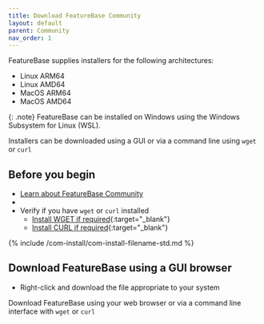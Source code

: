 ```yaml
---
title: Download FeatureBase Community
layout: default
parent: Community
nav_order: 1
---
```


FeatureBase supplies installers for the following architectures:

* Linux ARM64
* Linux AMD64
* MacOS ARM64
* MacOS AMD64

{: .note}
FeatureBase can be installed on Windows using the Windows Subsystem for Linux (WSL).

Installers can be downloaded using a GUI or via a command line using `wget` or `curl`

## Before you begin

* [Learn about FeatureBase Community](/docs/community/com-home)
*
* Verify if you have `wget` or `curl` installed
  * [Install WGET if required](https://www.gnu.org/software/wget/){:target="_blank"}
  * [Install CURL if required](https://curl.se/download.html){:target="_blank"}

{% include /com-install/com-install-filename-std.md %}



## Download FeatureBase using a GUI browser



* Right-click and download the file appropriate to your system


Download FeatureBase using your web browser or via a command line interface with `wget` or `curl`



```
